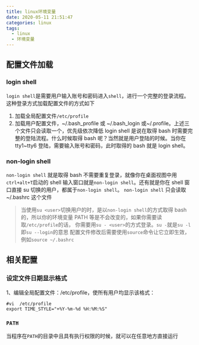 ```yaml
---
title: linux环境变量
date: 2020-05-11 21:51:47
categories: linux
tags:
  - linux
  - 环境变量
---
```


## 配置文件加载

### login shell

`login shell`是需要用户输入账号和密码进入`shell`，进行一个完整的登录流程。这种登录方式加载配置文件的方式如下

1. 加载全局配置文件`/etc/profile`
2. 加载用户配置文件，~/.bash_profile 或 ~/.bash_login 或~/.profile。上述三个文件只会读取一个，优先级依次降低
   login shell 是说在取得 bash 时需要完整的登陆流程。什么时候取得 bash 呢？当然就是用户登陆的时候。当你在 tty1~tty6 登陆，需要输入账号和密码，此时取得的 bash 就是 login shell。

### non-login shell

`non-login shell` 就是取得 bash 不需要重复登录，就像你在桌面视图中用`ctrl+alt+T`启动的 shell 输入窗口就是`non-login shell`。还有就是你在 shell 窗口直接 su 切换的用户，都属于`non-login shell`。
`non-login shell` 只会读取~/.bashrc 这个文件

> 当使用`su <user>`切换用户的时，是以`non-login shell`的方式取得 bash 的，所以你的环境变量 PATH 等是不会改变的，如果你需要读取`/etc/profile`的话， 你需要用`su - <user>`的方式登录。`su -`就是`su -l`即`su --login`的意思
> 配置文件修改后需要使用`source`命令让它立即生效，例如`source ~/.bashrc`

## 相关配置

### 设定文件日期显示格式

1、编辑全局配置文件：/etc/profile，使所有用户均显示该格式：

```shell
#vi  /etc/profile
export TIME_STYLE="+%Y-%m-%d %H:%M:%S"
```

### `PATH`

当程序在`PATH`的目录中且具有执行权限的时候，就可以在任意地方直接运行
